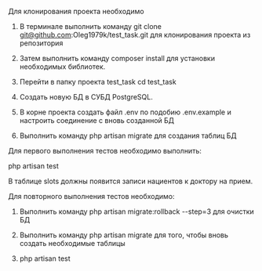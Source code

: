 Для клонирования проекта необходимо

1. В терминале выполнить команду git clone git@github.com:Oleg1979k/test_task.git
  для клонирования проекта из репозитория

2. Затем выполнить команду composer install для установки необходимых библиотек.

3. Перейти в папку проекта test_task cd test_task

4. Создать новую БД в СУБД PostgreSQL.

5. В корне проекта создать файл .env по подобию .env.example и настроить
  соединение с вновь созданной БД

6. Выполнить команду php artisan migrate для создания таблиц БД

Для первого выполнения тестов необходимо выполнить:

php artisan test

В таблице slots должны появится записи нациентов к доктору на прием.

Для повторного выполнения тестов необходимо:

1. Выполнить команду php artisan migrate:rollback --step=3 для очистки БД

2. Выполнить команду php artisan migrate для того, чтобы вновь создать необходимые таблицы

3. php artisan test

